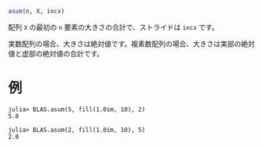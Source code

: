 ```julia
asum(n, X, incx)
```

配列 `X` の最初の `n` 要素の大きさの合計で、ストライドは `incx` です。

実数配列の場合、大きさは絶対値です。複素数配列の場合、大きさは実部の絶対値と虚部の絶対値の合計です。

# 例

```jldoctest
julia> BLAS.asum(5, fill(1.0im, 10), 2)
5.0

julia> BLAS.asum(2, fill(1.0im, 10), 5)
2.0
```
